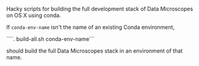 Hacky scripts for building the full development stack of Data Microscopes on OS X using conda.

If `conda-env-name` isn't the name of an existing Conda environment,

````. build-all.sh conda-env-name```

should build the full Data Microscopes stack in an environment of that name.